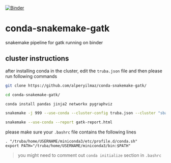 [![Binder](http://mybinder.org/badge_logo.svg)](http://beta.mybinder.org/v2/gh/alperyilmaz/conda-snakemake-gatk/master?urlpath=lab/tree/index.ipynb)

# conda-snakemake-gatk

snakemake pipeline for gatk running on binder

## cluster instructions

after installing conda in the cluster, edit the `truba.json` file and then please run following commands

```bash
git clone https://github.com/alperyilmaz/conda-snakemake-gatk/

cd conda-snakemake-gatk/

conda install pandas jinja2 networkx pygraphviz

snakemake -j 999 --use-conda --cluster-config truba.json --cluster "sbatch -A {cluster.account} -p {cluster.partition} -n {cluster.n}  -t {cluster.time} --constraint {cluster.constraint} --export=PATH"

snakemake --use-conda --report gatk-report.html
```

please make sure your `.bashrc` file contains the following lines 

```
. "/truba/home/USERNAME/miniconda3/etc/profile.d/conda.sh"
export PATH="/truba/home/USERNAME/miniconda3/bin:$PATH"
```

> you might need to comment out `conda initialize` section in `.bashrc`
